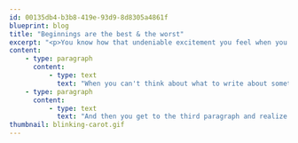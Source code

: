 ```yaml
---
id: 00135db4-b3b8-419e-93d9-8d8305a4861f
blueprint: blog
title: "Beginnings are the best & the worst"
excerpt: "<p>You know how that undeniable excitement you feel when you start a new project is always followed by: &quot;<em>Okay but like...where do I start?</em>&quot; Yeah, that part sucks.</p>"
content:
    - type: paragraph
      content:
          - type: text
            text: "When you can't think about what to write about sometimes the only thing you can do is write about not having anything to write about. You could mention how you hate it when you don't know where to start, and perhaps follow that up with a sentence about how writing about not knowing what to write about is a good place to begin writing."
    - type: paragraph
      content:
          - type: text
            text: "And then you get to the third paragraph and realize you haven't actually written about anything except not having anything to write about but it's the third paragraph so are you wrong or are you a genius?"
thumbnail: blinking-carot.gif
---
```

